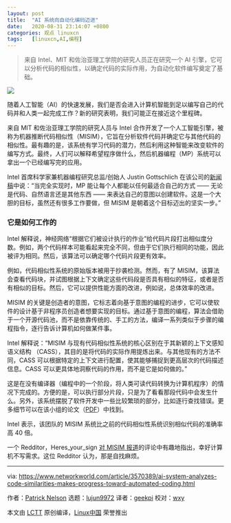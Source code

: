 ```yaml
---
layout: post
title:	"AI 系统向自动化编码迈进"
date:	2020-08-31 23:14:07 +0800 
categories:	观点 linuxcn 
tags:	[linuxcn,AI,编程]
---
```




> 
> 来自 Intel、MIT 和佐治亚理工学院的研究人员正在研究一个 AI 引擎，它可以分析代码的相似性，以确定代码的实际作用，为自动化软件编写奠定了基础。
> 
> 
> 


![](/Asserts/Images//attachment/album/202008/31/231333fklk447gw4w4b4vk.jpg)


随着人工智能（AI）的快速发展，我们是否会进入计算机智能到足以编写自己的代码并和人类一起完成工作？新的研究表明，我们可能正在接近这个里程碑。


来自 MIT 和佐治亚理工学院的研究人员与 Intel 合作开发了一个人工智能引擎，被称为机器推断代码相似性（MISIM），它旨在分析软件代码并确定它与其他代码的相似性。最有趣的是，该系统有学习代码的潜力，然后利用这种智能来改变软件的编写方式。最终，人们可以解释希望程序做什么，然后机器编程（MP）系统可以拿出一个已经编写完的应用。


Intel 首席科学家兼机器编程研究总监/创始人 Justin Gottschlich 在该公司的[新闻稿](https://newsroom.intel.com/news/intel-mit-georgia-tech-machine-programming-code-similarity-system/#gs.d8qd40)中说：“当完全实现时，MP 能让每个人都能以任何最适合自己的方式 —— 无论是代码、自然语言还是其他东西 —— 来表达自己的意图以创建软件。这是一个大胆的目标，虽然还有很多工作要做，但 MISIM 是朝着这个目标迈出的坚实一步。”


### 它是如何工作的


Intel 解释说，神经网络“根据它们被设计执行的作业”给代码片段打出相似度分数。例如，两个代码样本可能看起来完全不同，但由于它们执行相同的功能，因此被评为相同。然后，该算法可以确定哪个代码片段更有效率。


例如，代码相似性系统的原始版本被用于抄袭检测。然而，有了 MISIM，该算法会查看代码块，并试图根据上下文确定这些代码段是否具有相似的特征，或者是否有相似的目标。然后，它可以提供性能方面的改进，例如说，总体效率的改进。


MISIM 的关键是创造者的意图，它标志着向基于意图的编程的进步，它可以使软件的设计基于非程序员创造者想要实现的目标。通过基于意图的编程，算法会借助于一个开源代码池，而不是依靠传统的、手工的方法，编译一系列类似于步骤的编程指令，逐行告诉计算机如何做某件事。


Intel 解释说：“MISIM 与现有代码相似性系统的核心区别在于其新颖的上下文感知语义结构 （CASS），其目的是将代码的实际作用提炼出来。与其他现有的方法不同，CASS 可以根据特定的上下文进行配置，使其能够捕捉到更高层次的代码描述信息。CASS 可以更具体地洞察代码的作用，而不是它是如何做的。”


这是在没有编译器（编程中的一个阶段，将人类可读代码转换为计算机程序）的情况下完成的。方便的是，可以执行部分片段，只是为了看看那段代码中会发生什么。另外，该系统摆脱了软件开发中一些比较繁琐的部分，比如逐行查找错误。更多细节可以在该小组的论文（[PDF](https://arxiv.org/pdf/2006.05265.pdf)）中找到。


Intel 表示，该团队的 MISIM 系统比之前的代码相似性系统识别相似代码的准确率高 40 倍。


一个 Redditor，Heres\_your\_sign [对 MISIM 报道](https://www.reddit.com/r/technology/comments/i2dxed/this_ai_could_bring_us_computers_that_can_write/)的评论中有趣地指出，幸好计算机不写需求。这位 Redditor 认为，那是自找麻烦。




---


via: <https://www.networkworld.com/article/3570389/ai-system-analyzes-code-similarities-makes-progress-toward-automated-coding.html>


作者：[Patrick Nelson](https://www.networkworld.com/author/Patrick-Nelson/) 选题：[lujun9972](https://github.com/lujun9972) 译者：[geekpi](https://github.com/geekpi) 校对：[wxy](https://github.com/wxy)


本文由 [LCTT](https://github.com/LCTT/TranslateProject) 原创编译，[Linux中国](https://linux.cn/) 荣誉推出
